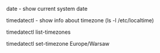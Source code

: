 date - show current system date

timedatectl - show info about timezone
(ls -l /etc/localtime)

timedatectl list-timezones

timedatectl set-timezone Europe/Warsaw